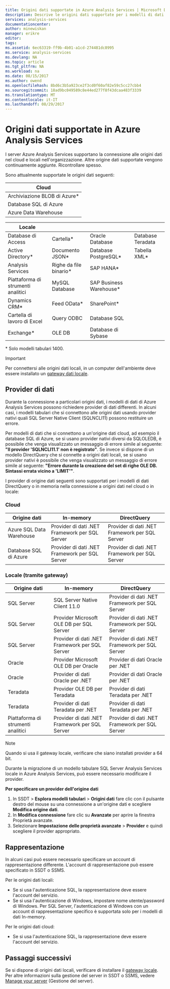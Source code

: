 ```yaml
---
title: Origini dati supportate in Azure Analysis Services | Microsoft Docs
description: Descrive le origini dati supportate per i modelli di dati di Azure Analysis Services.
services: analysis-services
documentationcenter: 
author: minewiskan
manager: erikre
editor: 
tags: 
ms.assetid: 6ec63319-ff9b-4b01-a1cd-274481dc8995
ms.service: analysis-services
ms.devlang: NA
ms.topic: article
ms.tgt_pltfrm: NA
ms.workload: na
ms.date: 08/15/2017
ms.author: owend
ms.openlocfilehash: 8bd6c3b5a923ce2f3cd0f60af82e59c5cc27cbb4
ms.sourcegitcommit: 18ad9bc049589c8e44ed277f8f43dcaa483f3339
ms.translationtype: MT
ms.contentlocale: it-IT
ms.lasthandoff: 08/29/2017
---
```

# <a name="data-sources-supported-in-azure-analysis-services"></a>Origini dati supportate in Azure Analysis Services
I server Azure Analysis Services supportano la connessione alle origini dati nel cloud e locali nell'organizzazione. Altre origine dati supportate vengono continuamente aggiunte. Ricontrollare spesso. 

Sono attualmente supportate le origini dati seguenti:

| Cloud  |
|---|
| Archiviazione BLOB di Azure*  |
| Database SQL di Azure  |
| Azure Data Warehouse |


| Locale  |   |   |   |
|---|---|---|---|
| Database di Access  | Cartella* | Oracle Database  | Database Teradata |
| Active Directory*  | Documento JSON*  | Database PostgreSQL*  |Tabella XML* |
| Analysis Services  | Righe da file binario*  | SAP HANA*  |
| Piattaforma di strumenti analitici  | MySQL Database  | SAP Business Warehouse*  | |
| Dynamics CRM*  | Feed OData*  | SharePoint*  |
| Cartella di lavoro di Excel  | Query ODBC  | Database SQL  |
| Exchange*  | OLE DB  | Database di Sybase  |

\* Solo modelli tabulari 1400. 

> [!IMPORTANT]
> Per connettersi alle origini dati locali, in un computer dell'ambiente deve essere installato un [gateway dati locale](analysis-services-gateway.md).

## <a name="data-providers"></a>Provider di dati

Durante la connessione a particolari origini dati, i modelli di dati di Azure Analysis Services possono richiedere provider di dati differenti. In alcuni casi, i modelli tabulari che si connettono alle origini dati usando provider nativi quali SQL Server Native Client (SQLNCLI11) possono restituire un errore.

Per modelli di dati che si connettono a un'origine dati cloud, ad esempio il database SQL di Azure, se si usano provider nativi diversi da SQLOLEDB, è possibile che venga visualizzato un messaggio di errore simile al seguente: **"Il provider 'SQLNCLI11.1' non è registrato"**. Se invece si dispone di un modello DirectQuery che si connette a origini dati locali, se si usano provider nativi è possibile che venga visualizzato un messaggio di errore simile al seguente: **"Errore durante la creazione del set di righe OLE DB. Sintassi errata vicino a 'LIMIT'"**.

I provider di origine dati seguenti sono supportati per i modelli di dati DirectQuery o in memoria nella connessione a origini dati nel cloud o in locale:

### <a name="cloud"></a>Cloud
| **Origine dati** | **In-memory** | **DirectQuery** |
|  --- | --- | --- |
| Azure SQL Data Warehouse |Provider di dati .NET Framework per SQL Server |Provider di dati .NET Framework per SQL Server |
| Database SQL di Azure |Provider di dati .NET Framework per SQL Server |Provider di dati .NET Framework per SQL Server | |

### <a name="on-premises-via-gateway"></a>Locale (tramite gateway)
|**Origine dati** | **In-memory** | **DirectQuery** |
|  --- | --- | --- |
| SQL Server |SQL Server Native Client 11.0 |Provider di dati .NET Framework per SQL Server |
| SQL Server |Provider Microsoft OLE DB per SQL Server |Provider di dati .NET Framework per SQL Server | |
| SQL Server |Provider di dati .NET Framework per SQL Server |Provider di dati .NET Framework per SQL Server | |
| Oracle |Provider Microsoft OLE DB per Oracle |Provider di dati Oracle per .NET | |
| Oracle |Provider di dati Oracle per .NET |Provider di dati Oracle per .NET | |
| Teradata |Provider OLE DB per Teradata |Provider di dati Teradata per .NET | |
| Teradata |Provider di dati Teradata per .NET |Provider di dati Teradata per .NET | |
| Piattaforma di strumenti analitici |Provider di dati .NET Framework per SQL Server |Provider di dati .NET Framework per SQL Server | |

> [!NOTE]
> Quando si usa il gateway locale, verificare che siano installati provider a 64 bit.
> 
> 

Durante la migrazione di un modello tabulare SQL Server Analysis Services locale in Azure Analysis Services, può essere necessario modificare il provider.

**Per specificare un provider dell'origine dati**

1. In SSDT > **Esplora modelli tabulari** > **Origini dati** fare clic con il pulsante destro del mouse su una connessione a un'origine dati e scegliere **Modifica origine dati**.
2. In **Modifica connessione** fare clic su **Avanzate** per aprire la finestra Proprietà avanzate.
3. Selezionare **Impostazione delle proprietà avanzate** > **Provider** e quindi scegliere il provider appropriato.

## <a name="impersonation"></a>Rappresentazione
In alcuni casi può essere necessario specificare un account di rappresentazione differente. L'account di rappresentazione può essere specificato in SSDT o SSMS.

Per le origini dati locali:

* Se si usa l'autenticazione SQL, la rappresentazione deve essere l'account del servizio.
* Se si usa l'autenticazione di Windows, impostare nome utente/password di Windows. Per SQL Server, l'autenticazione di Windows con un account di rappresentazione specifico è supportata solo per i modelli di dati In-memory.

Per le origini dati cloud:

* Se si usa l'autenticazione SQL, la rappresentazione deve essere l'account del servizio.

## <a name="next-steps"></a>Passaggi successivi
Se si dispone di origini dati locali, verificare di installare il [gateway locale](analysis-services-gateway.md).   
Per altre informazioni sulla gestione del server in SSDT o SSMS, vedere [Manage your server](analysis-services-manage.md) (Gestione del server).

